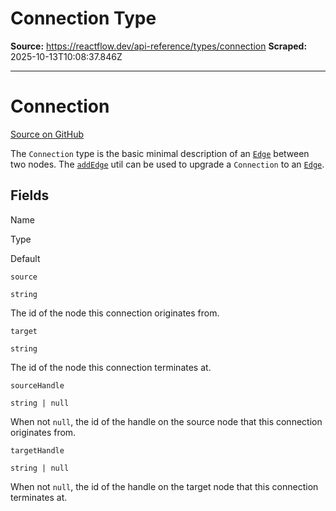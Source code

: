 # Connection Type

**Source:** https://reactflow.dev/api-reference/types/connection
**Scraped:** 2025-10-13T10:08:37.846Z

---

# Connection

[Source on GitHub](https://github.com/xyflow/xyflow/blob/main/packages/system/src/types/general.ts/#L29-L34) 

The `Connection` type is the basic minimal description of an [`Edge`](/api-reference/types/edge) between two nodes. The [`addEdge`](/api-reference/utils/add-edge) util can be used to upgrade a `Connection` to an [`Edge`](/api-reference/types/edge).

## Fields[](#fields)

Name

Type

Default

[](#source)`source`

`string`

The id of the node this connection originates from.

[](#target)`target`

`string`

The id of the node this connection terminates at.

[](#sourcehandle)`sourceHandle`

`string | null`

When not `null`, the id of the handle on the source node that this connection originates from.

[](#targethandle)`targetHandle`

`string | null`

When not `null`, the id of the handle on the target node that this connection terminates at.
